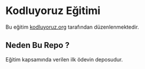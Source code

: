 # Kodluyoruz Eğitimi 
Bu eğitim [kodluyoruz.org](https://www.kodluyoruz.org/) tarafından düzenlenmektedir.


## Neden Bu Repo ? 
Eğitim kapsamında verilen ilk ödevin deposudur.
